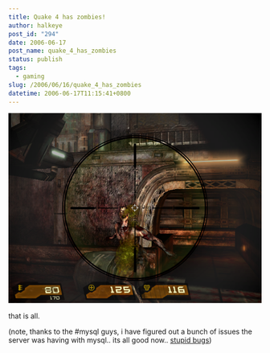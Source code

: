 ```yaml
---
title: Quake 4 has zombies!
author: halkeye
post_id: "294"
date: 2006-06-17
post_name: quake_4_has_zombies
status: publish
tags:
  - gaming
slug: /2006/06/16/quake_4_has_zombies
datetime: 2006-06-17T11:15:41+0800
---
```


![](screenshot.png)

that is all.


(note, thanks to the #mysql guys, i have figured out a bunch of issues the server was having with mysql.. its all good now.. [stupid bugs](https://bugs.mysql.com/bug.php?id=7331))
